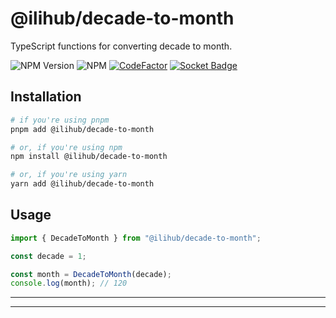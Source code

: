 # @ilihub/decade-to-month

TypeScript functions for converting decade to month.

![NPM Version](https://img.shields.io/npm/v/%40ilihub%2Fdecade-to-month?color=33cd56&logo=npm)
![NPM](https://img.shields.io/npm/l/%40ilihub%2Fdecade-to-month)
[![CodeFactor](https://www.codefactor.io/repository/github/ilihub/npm/badge)](https://www.codefactor.io/repository/github/ilihub/npm)
[![Socket Badge](https://socket.dev/api/badge/npm/package/@ilihub/decade-to-month)](https://socket.dev/npm/package/@ilihub/decade-to-month)

## Installation

```bash
# if you're using pnpm
pnpm add @ilihub/decade-to-month

# or, if you're using npm
npm install @ilihub/decade-to-month

# or, if you're using yarn
yarn add @ilihub/decade-to-month
```

## Usage

```javascript
import { DecadeToMonth } from "@ilihub/decade-to-month";

const decade = 1;

const month = DecadeToMonth(decade);
console.log(month); // 120
```

---

<!-- sponsors_and_backers_section_start -->

<!-- sponsors_and_backers_section_end -->

---
